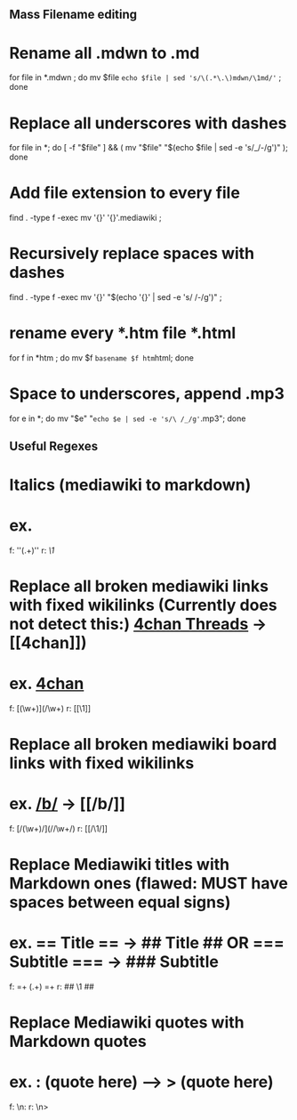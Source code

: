 Mass Filename editing
---------------------

# Rename all .mdwn to .md
for file in *.mdwn ; do mv $file `echo $file | sed 's/\(.*\.\)mdwn/\1md/'` ; done

# Replace all underscores with dashes
for file in *; do [ -f "$file" ] && ( mv "$file" "$(echo $file | sed -e 's/_/-/g')" ); done

# Add file extension to every file
find . -type f -exec mv '{}' '{}'.mediawiki \;

# Recursively replace spaces with dashes
find . -type f -exec mv '{}' "$(echo '{}' | sed -e 's/ /-/g')" \;

# rename every *.htm file *.html
for f in *htm ; do mv $f `basename $f htm`html; done

# Space to underscores, append .mp3
for e in *; do mv "$e" "`echo $e | sed -e 's/\ /_/g'`.mp3"; done

Useful Regexes
---------------

# Italics (mediawiki to markdown)
# ex. 
f: ''(.+)''
r: _\1_

# Replace all broken mediawiki links with fixed wikilinks (Currently does not detect this:) [4chan Threads](/4chan_Threads) -> [[4chan]]) 
# ex. [4chan](/4chan)
f: \[(\w+)\]\(/\w+\)
r: [[\1]]

# Replace all broken mediawiki board links with fixed wikilinks
# ex. [/b/](//b/) -> [[/b/]]
f: \[/(\w+)/\]\(//\w+/\)
r: [[/\1/]]

# Replace Mediawiki titles with Markdown ones (flawed: MUST have spaces between equal signs)
# ex. == Title == -> ## Title ## OR === Subtitle === -> ### Subtitle ###
f: =+ (.+) =+
r: ## \1 ##

# Replace Mediawiki quotes with Markdown quotes
# ex. : (quote here) --> > (quote here)
f: \n:
r: \n>